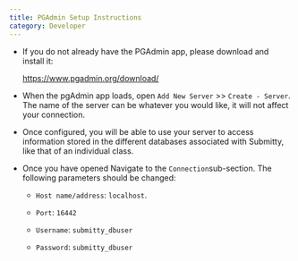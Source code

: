 ```yaml
---
title: PGAdmin Setup Instructions
category: Developer
---
```



* If you do not already have the PGAdmin app, please download and
  install it:

  <https://www.pgadmin.org/download/>


* When the pgAdmin app loads, open `Add New Server` >>
  `Create - Server`.
  The name of the server can be whatever you would like, it
  will not affect your connection.

* Once configured, you will be able to use your server to access
  information stored in the different databases associated with
  Submitty, like that of an individual class.


* Once you have opened Navigate to the `Connection`sub-section.
  The following parameters should be changed:

    * `Host name/address`: `localhost`.

    * `Port`: `16442`

    * `Username`: `submitty_dbuser`

    * `Password`: `submitty_dbuser`
